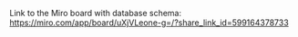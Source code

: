 Link to the Miro board with database schema: https://miro.com/app/board/uXjVLeone-g=/?share_link_id=599164378733
